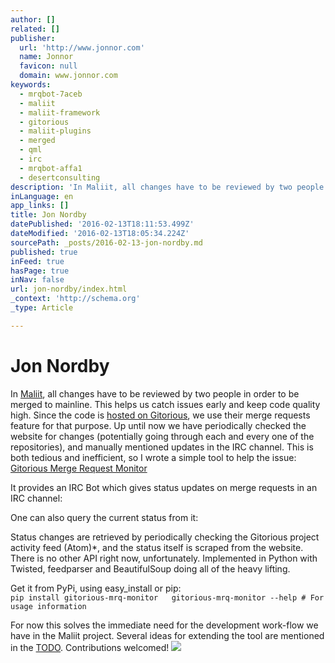 ```yaml
---
author: []
related: []
publisher:
  url: 'http://www.jonnor.com'
  name: Jonnor
  favicon: null
  domain: www.jonnor.com
keywords:
  - mrqbot-7aceb
  - maliit
  - maliit-framework
  - gitorious
  - maliit-plugins
  - merged
  - qml
  - irc
  - mrqbot-affa1
  - desertconsulting
description: 'In Maliit, all changes have to be reviewed by two people in order to be merged to mainline. This helps us catch issues early and keep code quality high. Since the code is hosted on Gitorious, we use their merge requests feature for that purpose.'
inLanguage: en
app_links: []
title: Jon Nordby
datePublished: '2016-02-13T18:11:53.499Z'
dateModified: '2016-02-13T18:05:34.224Z'
sourcePath: _posts/2016-02-13-jon-nordby.md
published: true
inFeed: true
hasPage: true
inNav: false
url: jon-nordby/index.html
_context: 'http://schema.org'
_type: Article

---
```

# Jon Nordby

In [Maliit][0], all changes have to be reviewed by two people in order to be merged to mainline. This helps us catch issues early and keep code quality high. Since the code is [hosted on Gitorious][1], we use their merge requests feature for that purpose. Up until now we have periodically checked the website for changes (potentially going through each and every one of the repositories), and manually mentioned updates in the IRC channel. This is both tedious and inefficient, so I wrote a simple tool to help the issue: [Gitorious Merge Request Monitor][2]

It provides an IRC Bot which gives status updates on merge requests in an IRC channel:

One can also query the current status from it:

Status changes are retrieved by periodically checking the Gitorious project activity feed (Atom)\*, and the status itself is scraped from the website. There is no other API right now, unfortunately. Implemented in Python with Twisted, feedparser and BeautifulSoup doing all of the heavy lifting.

Get it from PyPi, using easy\_install or pip:  
`pip install gitorious-mrq-monitor  
gitorious-mrq-monitor --help # For usage information`

For now this solves the immediate need for the development work-flow we have in the Maliit project. Several ideas for extending the tool are mentioned in the [TODO][3]. Contributions welcomed!
[![](http://www.jonnor.com/wp/wp-content/plugins/flattr/img/flattr-badge-large.png)][4]

[0]: http://www.maliit.org/
[1]: https://gitorious.org/maliit
[2]: https://github.com/jonnor/gitorious-mrq-monitor
[3]: https://github.com/jonnor/gitorious-mrq-monitor/blob/master/README
[4]: http://www.jonnor.com/wp/?flattrss_redirect&id=520&md5=f88fdda952e1f7eee352d3b58c6bea87